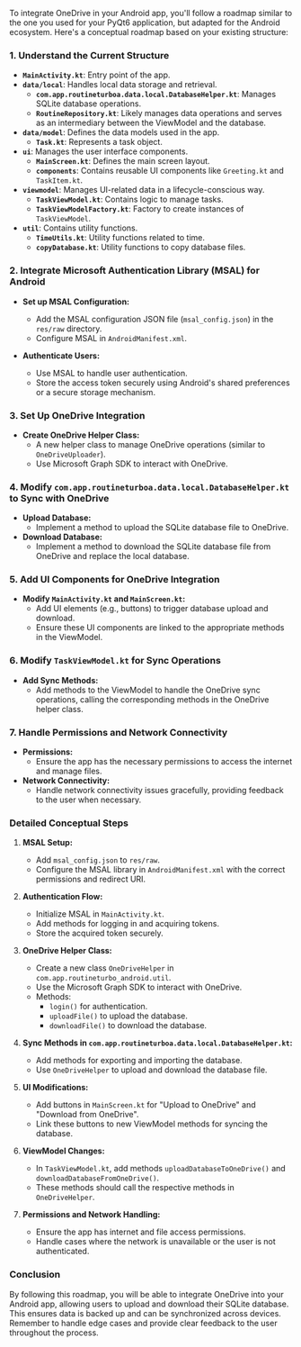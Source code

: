 To integrate OneDrive in your Android app, you'll follow a roadmap similar to the one you used for your PyQt6 application, but adapted for the Android ecosystem. Here's a conceptual roadmap based on your existing structure:

### 1. **Understand the Current Structure**

- **`MainActivity.kt`**: Entry point of the app.
- **`data/local`**: Handles local data storage and retrieval.
    - **`com.app.routineturboa.data.local.DatabaseHelper.kt`**: Manages SQLite database operations.
    - **`RoutineRepository.kt`**: Likely manages data operations and serves as an intermediary between the ViewModel and the database.
- **`data/model`**: Defines the data models used in the app.
    - **`Task.kt`**: Represents a task object.
- **`ui`**: Manages the user interface components.
    - **`MainScreen.kt`**: Defines the main screen layout.
    - **`components`**: Contains reusable UI components like `Greeting.kt` and `TaskItem.kt`.
- **`viewmodel`**: Manages UI-related data in a lifecycle-conscious way.
    - **`TaskViewModel.kt`**: Contains logic to manage tasks.
    - **`TaskViewModelFactory.kt`**: Factory to create instances of `TaskViewModel`.
- **`util`**: Contains utility functions.
    - **`TimeUtils.kt`**: Utility functions related to time.
    - **`copyDatabase.kt`**: Utility functions to copy database files.

### 2. **Integrate Microsoft Authentication Library (MSAL) for Android**

- **Set up MSAL Configuration:**
    - Add the MSAL configuration JSON file (`msal_config.json`) in the `res/raw` directory.
    - Configure MSAL in `AndroidManifest.xml`.

- **Authenticate Users:**
    - Use MSAL to handle user authentication.
    - Store the access token securely using Android's shared preferences or a secure storage mechanism.

### 3. **Set Up OneDrive Integration**

- **Create OneDrive Helper Class:**
    - A new helper class to manage OneDrive operations (similar to `OneDriveUploader`).
    - Use Microsoft Graph SDK to interact with OneDrive.

### 4. **Modify `com.app.routineturboa.data.local.DatabaseHelper.kt` to Sync with OneDrive**

- **Upload Database:**
    - Implement a method to upload the SQLite database file to OneDrive.
- **Download Database:**
    - Implement a method to download the SQLite database file from OneDrive and replace the local database.

### 5. **Add UI Components for OneDrive Integration**

- **Modify `MainActivity.kt` and `MainScreen.kt`:**
    - Add UI elements (e.g., buttons) to trigger database upload and download.
    - Ensure these UI components are linked to the appropriate methods in the ViewModel.

### 6. **Modify `TaskViewModel.kt` for Sync Operations**

- **Add Sync Methods:**
    - Add methods to the ViewModel to handle the OneDrive sync operations, calling the corresponding methods in the OneDrive helper class.

### 7. **Handle Permissions and Network Connectivity**

- **Permissions:**
    - Ensure the app has the necessary permissions to access the internet and manage files.
- **Network Connectivity:**
    - Handle network connectivity issues gracefully, providing feedback to the user when necessary.

### Detailed Conceptual Steps

1. **MSAL Setup:**
    - Add `msal_config.json` to `res/raw`.
    - Configure the MSAL library in `AndroidManifest.xml` with the correct permissions and redirect URI.

2. **Authentication Flow:**
    - Initialize MSAL in `MainActivity.kt`.
    - Add methods for logging in and acquiring tokens.
    - Store the acquired token securely.

3. **OneDrive Helper Class:**
    - Create a new class `OneDriveHelper` in `com.app.routineturbo_android.util`.
    - Use the Microsoft Graph SDK to interact with OneDrive.
    - Methods:
        - `login()` for authentication.
        - `uploadFile()` to upload the database.
        - `downloadFile()` to download the database.

4. **Sync Methods in `com.app.routineturboa.data.local.DatabaseHelper.kt`:**
    - Add methods for exporting and importing the database.
    - Use `OneDriveHelper` to upload and download the database file.

5. **UI Modifications:**
    - Add buttons in `MainScreen.kt` for "Upload to OneDrive" and "Download from OneDrive".
    - Link these buttons to new ViewModel methods for syncing the database.

6. **ViewModel Changes:**
    - In `TaskViewModel.kt`, add methods `uploadDatabaseToOneDrive()` and `downloadDatabaseFromOneDrive()`.
    - These methods should call the respective methods in `OneDriveHelper`.

7. **Permissions and Network Handling:**
    - Ensure the app has internet and file access permissions.
    - Handle cases where the network is unavailable or the user is not authenticated.

### Conclusion

By following this roadmap, you will be able to integrate OneDrive into your Android app, allowing users to upload and download their SQLite database. This ensures data is backed up and can be synchronized across devices. Remember to handle edge cases and provide clear feedback to the user throughout the process.